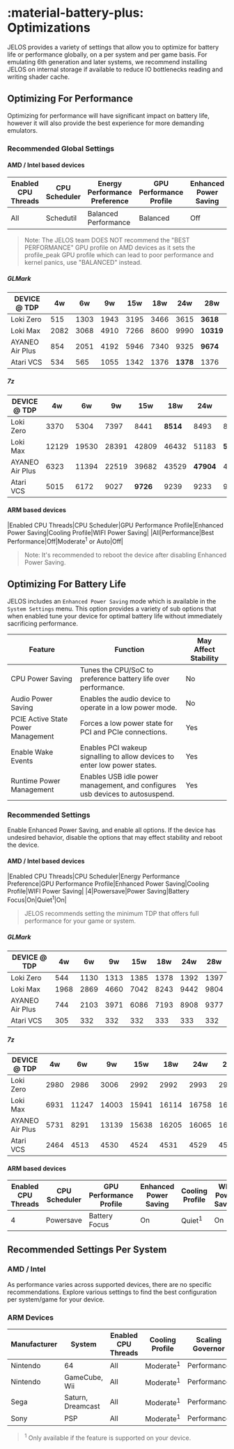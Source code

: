 # :material-battery-plus: Optimizations

JELOS provides a variety of settings that allow you to optimize for battery life or performance globally, on a per system and per game basis.  For emulating 6th generation and later systems, we recommend installing JELOS on internal storage if available to reduce IO bottlenecks reading and writing shader cache.

## Optimizing For Performance

Optimizing for performance will have significant impact on battery life, however it will also provide the best experience for more demanding emulators.

### Recommended Global Settings

#### AMD / Intel based devices

|Enabled CPU Threads|CPU Scheduler|Energy Performance Preference|GPU Performance Profile|Enhanced Power Saving|Cooling Profile|WIFI Power Saving|
|----|----|----|----|----|----|----|
|All|Schedutil|Balanced Performance|Balanced|Off|Moderate<sup>1</sup> or Auto|Off|

> Note: The JELOS team DOES NOT recommend the "BEST PERFORMANCE" GPU profile on AMD devices as it sets the profile_peak GPU profile which can lead to poor performance and kernel panics, use "BALANCED" instead.

##### GLMark
|DEVICE @ TDP|4w|6w|9w|15w|18w|24w|28w|
|----|----|----|----|----|----|----|----|
|Loki Zero|515|1303|1943|3195|3466|3615|**3618**|
|Loki Max|2082|3068|4910|7266|8600|9990|**10319**|
|AYANEO Air Plus|854|2051|4192|5946|7340|9325|**9674**|
|Atari VCS|534|565|1055|1342|1376|**1378**|1376|

##### 7z
|DEVICE @ TDP|4w|6w|9w|15w|18w|24w|28w|
|----|----|----|----|----|----|----|----|
|Loki Zero|3370|5304|7397|8441|**8514**|8493|8441|
|Loki Max|12129|19530|28391|42809|46432|51183|**53276**|
|AYANEO Air Plus|6323|11394|22519|39682|43529|**47904**|47562|
|Atari VCS|5015|6172|9027|**9726**|9239|9233|9257|

#### ARM based devices

|Enabled CPU Threads|CPU Scheduler|GPU Performance Profile|Enhanced Power Saving|Cooling Profile|WIFI Power Saving|
|All|Performance|Best Performance|Off|Moderate<sup>1</sup> or Auto|Off|

> Note: It's recommended to reboot the device after disabling Enhanced Power Saving.

## Optimizing For Battery Life

JELOS includes an `Enhanced Power Saving` mode which is available in the `System Settings` menu.  This option provides a variety of sub options that when enabled tune your device for optimal battery life without immediately sacrificing performance.

|Feature|Function|May Affect Stability|
|----|----|----|
|CPU Power Saving|Tunes the CPU/SoC to preference battery life over performance.|No|
|Audio Power Saving|Enables the audio device to operate in a low power mode.|No|
|PCIE Active State Power Management|Forces a low power state for PCI and PCIe connections.|Yes|
|Enable Wake Events|Enables PCI wakeup signalling to allow devices to enter low power states.|Yes|
|Runtime Power Management|Enables USB idle power management, and configures usb devices to autosuspend.|Yes|

### Recommended Settings

Enable Enhanced Power Saving, and enable all options.  If the device has undesired behavior, disable the options that may effect stability and reboot the device.

#### AMD / Intel based devices
|Enabled CPU Threads|CPU Scheduler|Energy Performance Preference|GPU Performance Profile|Enhanced Power Saving|Cooling Profile|WIFI Power Saving|
|4|Powersave|Power Saving|Battery Focus|On|Quiet<sup>1</sup>|On|

> JELOS recommends setting the minimum TDP that offers full performance for your game or system.

##### GLMark
|DEVICE @ TDP|4w|6w|9w|15w|18w|24w|28w|
|----|----|----|----|----|----|----|----|
|Loki Zero|544|1130|1313|1385|1378|1392|1397|
|Loki Max|1968|2869|4660|7042|8243|9442|9804|
|AYANEO Air Plus|744|2103|3971|6086|7193|8908|9377|
|Atari VCS|305|332|332|332|333|333|332|

##### 7z
|DEVICE @ TDP|4w|6w|9w|15w|18w|24w|28w|
|----|----|----|----|----|----|----|----|
|Loki Zero|2980|2986|3006|2992|2992|2993|2978|
|Loki Max|6931|11247|14003|15941|16114|16758|16792|
|AYANEO Air Plus|5731|8291|13139|15638|16205|16065|16001|
|Atari VCS|2464|4513|4530|4524|4531|4529|4549|

#### ARM based devices

|Enabled CPU Threads|CPU Scheduler|GPU Performance Profile|Enhanced Power Saving|Cooling Profile|WIFI Power Saving|
|----|----|----|----|----|----|
|4|Powersave|Battery Focus|On|Quiet<sup>1</sup>|On|

## Recommended Settings Per System

### AMD / Intel
As performance varies across supported devices, there are no specific recommendations.  Explore various settings to find the best configuration per system/game for your device.

### ARM Devices
|Manufacturer|System|Enabled CPU Threads|Cooling Profile|Scaling Governor|Enhanced Power Saving|WIFI Power Saving|
|----|----|----|----|----|----|----|
|Nintendo|64|All|Moderate<sup>1</sup>|Performance|On|On|
|Nintendo|GameCube, Wii|All|Moderate<sup>1</sup>|Performance|On|On|
|Sega|Saturn, Dreamcast|All|Moderate<sup>1</sup>|Performance|On|On|
|Sony|PSP|All|Moderate<sup>1</sup>|Performance|On|On|

> <sup>1</sup> Only available if the feature is supported on your device.
